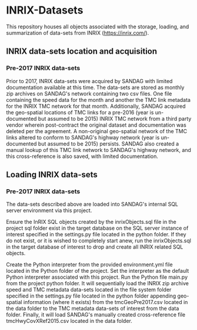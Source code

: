 # INRIX-Datasets
This repository houses all objects associated with the storage, loading, and summarization of data-sets from INRIX (https://inrix.com/).

## INRIX data-sets location and acquisition
### Pre-2017 INRIX data-sets
Prior to 2017, INRIX data-sets were acquired by SANDAG with limited documentation available at this time. The data-sets are stored as monthly zip archives on SANDAG's network containing two csv files. One file containing the speed data for the month and another the TMC link metadata for the INRIX TMC network for that month. Additionally, SANDAG acquired the geo-spatial locations of TMC links for a pre-2016 (year is un-documented but assumed to be 2015) INRIX TMC network from a third party vendor wherein post-contract the original dataset and documentation was deleted per the agreement. A non-original geo-spatial network of the TMC links altered to conform to SANDAG's highway network (year is un-documented but assumed to be 2015) persists. SANDAG also created a manual lookup of this TMC link network to SANDAG's highway network, and this cross-reference is also saved, with limited documentation.

## Loading INRIX data-sets
### Pre-2017 INRIX data-sets
The data-sets described above are loaded into SANDAG's internal SQL server environment via this project.

Ensure the InRIX SQL objects created by the inrixObjects.sql file in the project sql folder exist in the target database on the SQL server instance of interest specified in the settings.py file located in the python folder. If they do not exist, or it is wished to completely start anew, run the inrixObjects.sql in the target database of interest to drop and create all INRIX related SQL objects.

Create the Python interpreter from the provided environment.yml file located in the Python folder of the project. Set the interpreter as the default Python interpreter associated with this project. Run the Python file main.py from the project python folder. It will sequentially load the INRIX zip archive speed and TMC metadata data-sets located in the file system folder specified in the settings.py file located in the python folder appending geo-spatial information (where it exists) from the tmcGeoPre2017.csv located in the data folder to the TMC metadata data-sets of interest from the data folder. Finally, it will load SANDAG's manually created cross-reference file tmcHwyCovXRef2015.csv located in the data folder.

